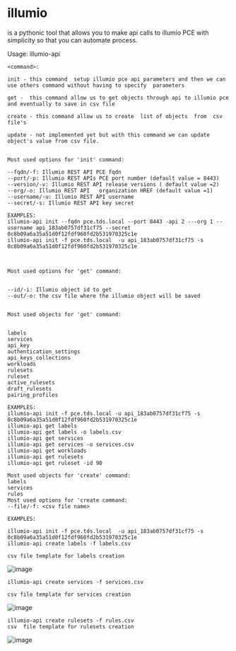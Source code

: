 # illumio
is a pythonic tool  that allows you to make api calls to illumio PCE with simplicity so that you can automate process.


 Usage: illumio-api <command> <options> 
    
    <command>:
    
    init - this command  setup illumio pce api parameters and then we can use others command without having to specify  parameters
    
    get -  this command allow us to get objects through api to illumio pce and eventually to save in csv file
    
    create - this command allow us to create  list of objects  from  csv file's
    
    update - not implemented yet but with this command we can update object's value from csv file.


    Most used options for 'init' command:

    --fqdn/-f: Illumio REST API PCE fqdn
    --port/-p: Illumio REST APIs PCE port number (default value = 8443)
    --version/-v: Illumio REST API release versions ( default value =2)
    --org/-o: Illumio REST API   organization HREF (default value =1)
    --username/-u: Illumio REST API username
    --secret/-s: Illumio REST API key secret

    EXAMPLES:
    illumio-api init --fqdn pce.tds.local --port 8443 -api 2 ---org 1 --username api_183ab0757df31cf75 --secret 0c8b09a6a35a51d0f12fdf960fd2b531970325c1e
    illumio-api init -f pce.tds.local  -u api_183ab0757df31cf75 -s 0c8b09a6a35a51d0f12fdf960fd2b531970325c1e
  

    
    Most used options for 'get' command:


    --id/-i: Illumio object id to get
    --out/-o: the csv file where the illumio object will be saved


    Most used objects for 'get' command:


    labels
    services
    api_key
    authentication_settings
    api_keys_collections
    workloads
    rulesets
    ruleset
    active_rulesets
    draft_rulesets
    pairing_profiles

    EXAMPLES:
    illumio-api init -f pce.tds.local -u api_183ab0757df31cf75 -s 0c8b09a6a35a51d0f12fdf960fd2b531970325c1e
    illumio-api get labels
    illumio-api get labels -o labels.csv
    illumio-api get services 
    illumio-api get services -o services.csv
    illumio-api get workloads
    illumio-api get rulesets
    illumio-api get ruleset -id 90

    Most used objects for 'create' command:
    labels
    services
    rules
    Most used options for 'create command:
    --file/-f: <csv file name>

    EXAMPLES:

    illumio-api init -f pce.tds.local  -u api_183ab0757df31cf75 -s 0c8b09a6a35a51d0f12fdf960fd2b531970325c1e
    illumio-api create labels -f labels.csv
    
    csv file template for labels creation
   
![image](https://user-images.githubusercontent.com/50032599/126626587-af276e4a-dc07-4cc4-a7a7-4297a716b1aa.png)
  

    illumio-api create services -f services.csv
    
    csv file template for services creation
  ![image](https://user-images.githubusercontent.com/50032599/126625875-baa13001-ffa4-4e15-878d-015428dd6005.png)

    
    
    illumio-api create rulesets -f rules.csv
    csv  file template for rulesets creation
![image](https://user-images.githubusercontent.com/50032599/126628174-d78010be-e0db-473f-a293-713bcb119de6.png)

    
   
